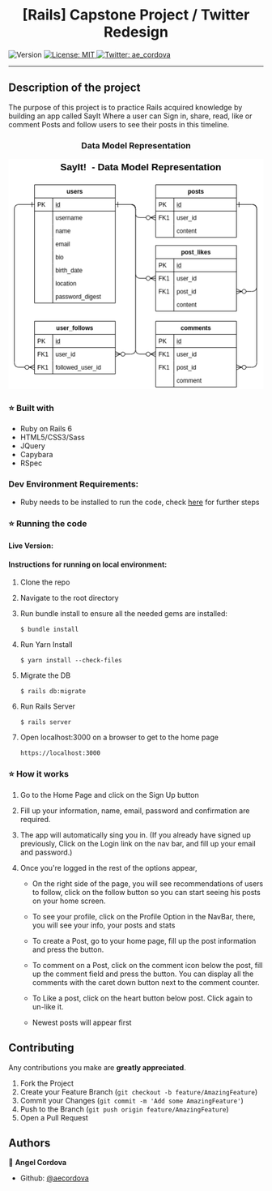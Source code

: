<h1 align="center">[Rails] Capstone Project / Twitter Redesign </h1>
<p>
  <img alt="Version" src="https://img.shields.io/badge/version-0.0.1-blue.svg?cacheSeconds=2592000" />
  <a href="#" target="_blank">
    <img alt="License: MIT " src="https://img.shields.io/badge/License-MIT -yellow.svg" />
  </a>
  <a href="https://twitter.com/ae_cordova" target="_blank">
    <img alt="Twitter: ae_cordova " src="https://img.shields.io/twitter/follow/ae_cordova .svg?style=social" />
  </a>
</p>

___
## Description of the project

The purpose of this project is to practice Rails acquired knowledge by building an app called SayIt Where a user can Sign in, share, read, like or comment Posts and follow users to see their posts in this timeline.

<h3 align="center">Data Model Representation</h3>
<p align="center">
  <img src="ERD.png" style="center">
</p>


### ⭐️ Built with
* Ruby on Rails 6
* HTML5/CSS3/Sass
* JQuery
* Capybara
* RSpec

### Dev Environment Requirements:
* Ruby needs to be installed to run the code, check [here](https://www.ruby-lang.org/en/documentation/installation/) for further steps


### ⭐️ Running the code

#### Live Version:

<!-- You can find a live running version of this app on the following link: [Stay In Touch](https://mighty-basin-95377.herokuapp.com/users/sign_in) -->

#### Instructions for running on local environment:

1. Clone the repo

2. Navigate to the root directory

3. Run bundle install to ensure all the needed gems are installed:
    ```
    $ bundle install
    ```
3. Run Yarn Install
    ```
    $ yarn install --check-files
    ```
3. Migrate the DB
    ```
    $ rails db:migrate
    ```
3. Run Rails Server
    ```
    $ rails server
    ```
3. Open localhost:3000 on a browser to get to the home page
    ```
    https://localhost:3000
    ```
### ⭐️ How it works

1. Go to the Home Page and click on the  Sign Up button

2. Fill up your information, name, email, password and confirmation are required.

3. The app will automatically sing you in. (If you already have signed up previously, Click on the Login link on the nav bar, and fill up your email and password.)

4. Once you're logged in the rest of the options appear, 
   
   * On the right side of the page, you will see recommendations of users to follow, click on the follow button so you can start seeing his posts on your home screen.  
   
   * To see your profile, click on the Profile Option in the NavBar, there, you will see your info, your posts and stats 

   * To create a Post, go to your home page, fill up the post information and press the button.

   * To comment on a Post, click on the comment icon below the post, fill up the comment field and press the button. You can display all the comments with the caret down button next to the comment counter.

   * To Like a post, click on the heart button below post. Click again to un-like it.
   
   * Newest posts will appear first

<!-- CONTRIBUTING -->
## Contributing

Any contributions you make are **greatly appreciated**.

1. Fork the Project
2. Create your Feature Branch (`git checkout -b feature/AmazingFeature`)
3. Commit your Changes (`git commit -m 'Add some AmazingFeature'`)
4. Push to the Branch (`git push origin feature/AmazingFeature`)
5. Open a Pull Request


## Authors

👤 **Angel Cordova** 
* Github: [@aecordova](https://github.com/https:\/\/github.com\/aecordova)  
